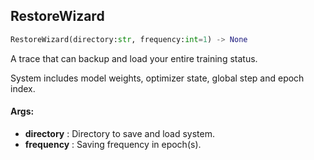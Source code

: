 ## RestoreWizard
```python
RestoreWizard(directory:str, frequency:int=1) -> None
```
A trace that can backup and load your entire training status.

System includes model weights, optimizer state, global step and epoch index.



#### Args:

* **directory** :  Directory to save and load system.
* **frequency** :  Saving frequency in epoch(s).    